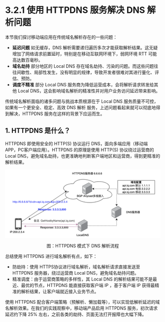 # 3.2.1 使用 HTTPDNS 服务解决 DNS 解析问题

本节我们探讨移动端应用在传统域名解析存在的一些问题：

- **延迟问题** 如无缓存，DNS 解析需要递归遍历多次才能获取解析结果。这无疑增加了网络请求前置延时，特别是在移动互联网环境下，弱网环境 RTT 可能高达数百毫秒。
- **域名劫持** 部分地区的 Local DNS 存在域名劫持、污染的问题。而这些问题往往间歇性、局部性发生，没有明显的规律，导致开发者很难对其进行量化、评估、预防。
- **调度不精准** 部分 Local DNS 服务商为降低运营成本，会将解析请求转发给其他 Local DNS，这会影响域名解析的精准性并对用户业务访问延迟带来影响。

传统域名解析面临的诸多问题与挑战本质根源在于 Local DNS 服务质量不可控，如果有一个更安全、稳定、高效 DNS 解析 服务，上述问题看起来就可以彻底地得到解决，HTTPDNS 服务在这样的背景下应运而生。

## 1. HTTPDNS 是什么？

HTTPDNS 即使用安全的 HTTP(S) 协议运行 DNS，面向多端应用（移动端APP，PC客户端应用）。HTTPDNS 的原理是使用 HTTP(S) 协议绕过运营商的 Local DNS，避免域名劫持，也更准确地判断客户端地区和运营商，得到更精准的解析结果。

<div  align="center">
	<img src="../assets/httpdns.png" width = "520"  align=center />
	<p>图：HTTPDNS 模式下 DNS 解析流程</p>
</div>

总结使用 HTTPDNS 进行域名解析有点，如下：

- 防劫持：使用 HTTPS协议进行域名解析，域名解析请求直接发送至 HTTPDNS 服务器，绕过运营商 Local DNS，避免域名劫持问题。
- 精准调度：由于运营商策略的多样性，其 Local DNS 的解析结果可能不是最近、最优的节点，HTTPDNS 能直接获取客户端 IP ，基于客户端 IP 获得最精准的解析结果，让客户端就近接入业务节点。


使用 HTTPDNS 配合客户端策略（预解析、懒加载等），可以实现低解析延迟的域名解析效果。在我们的实践观察中，移动端产品启用 HTTPDNS 服务，初次请求延迟约下降 25% 左右，之前各类的劫持、页面无法打开报障也大幅下降。